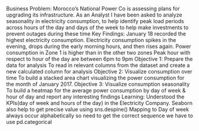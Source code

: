 Business Problem:
Morocco’s National Power Co is assessing plans for upgrading its infrastructure. As an Analyst I have been asked to analyze seasonality in electricity consumption, to help identify peak load periods across hours of the day and days of the week to help make investments to prevent outages during these time
Key Findings:
January 18 recorded the highest electricity consumption.
Electricity consumption spikes in the evening, drops during the early morning hours, and then rises again.
Power consumption in Zone 1 is higher than in the other two zones
Peak hour with respect to hour of the day are between 6pm to 9pm
Objective 1:
Prepare the data for analysis
To read in relevant columns from the dataset and create a new calculated column for analysis
Objective 2:
Visualize consumption over time
To build a stacked area chart visualizing the power consumption for the month of January 2017.
Objective 3:
Visualize consumption seasonality
To build a heatmap for the average power consumption by day of week & hour of day and report any interesting findings
Learning:
Understood the KPIs(day of week and hours of the day) in the Electricity Company.
 Seaborn also help to get precise value using sns.despine()
Mapping to Day of week always occur alphabetically so need to get the correct sequence we have to use pd.categorical
